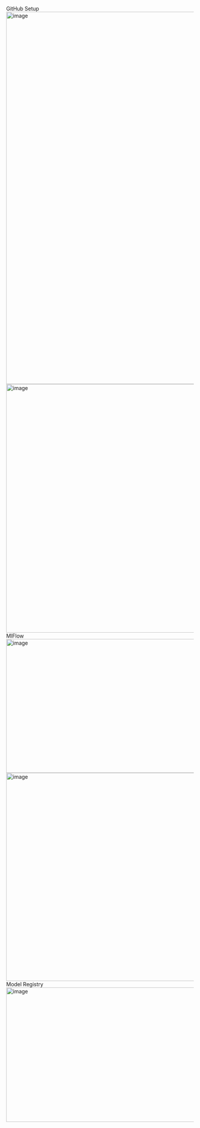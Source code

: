 GitHub Setup <img width="1250" height="996" alt="image" src="https://github.com/user-attachments/assets/f43d5a3a-78b0-4b1d-938a-c4ecabdfb1fe" />
<img width="1278" height="665" alt="image" src="https://github.com/user-attachments/assets/49493dec-4469-44f8-b293-769dd2970f70" />
MlFlow <img width="975" height="358" alt="image" src="https://github.com/user-attachments/assets/717538f2-cbd2-4a55-9f34-e98b664824eb" />
<img width="975" height="557" alt="image" src="https://github.com/user-attachments/assets/50bae44f-71b6-4ff4-b2b9-54e2236550e7" />
Model Registry <img width="975" height="360" alt="image" src="https://github.com/user-attachments/assets/e01aa9a0-0ec9-4434-95a4-4c91f8d3c0d8" />



